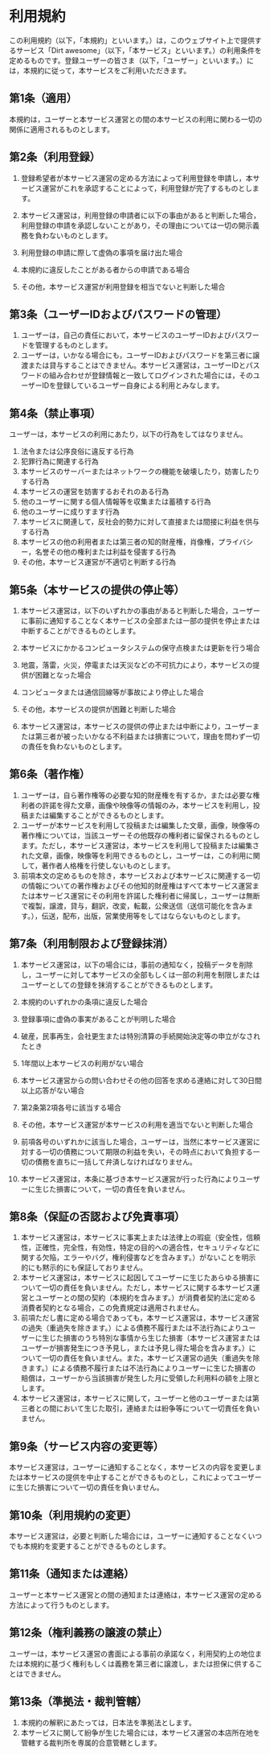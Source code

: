 # 利用規約
この利用規約（以下，「本規約」といいます。）は，このウェブサイト上で提供するサービス「Dirt awesome」（以下，「本サービス」といいます。）の利用条件を定めるものです。登録ユーザーの皆さま（以下，「ユーザー」といいます。）には，本規約に従って，本サービスをご利用いただきます。

## 第1条（適用）
本規約は，ユーザーと本サービス運営との間の本サービスの利用に関わる一切の関係に適用されるものとします。

## 第2条（利用登録）
1. 登録希望者が本サービス運営の定める方法によって利用登録を申請し，本サービス運営がこれを承認することによって，利用登録が完了するものとします。

2. 本サービス運営は，利用登録の申請者に以下の事由があると判断した場合，利用登録の申請を承認しないことがあり，その理由については一切の開示義務を負わないものとします。

  1. 利用登録の申請に際して虚偽の事項を届け出た場合
  2. 本規約に違反したことがある者からの申請である場合
  3. その他，本サービス運営が利用登録を相当でないと判断した場合

## 第3条（ユーザーIDおよびパスワードの管理）
1. ユーザーは，自己の責任において，本サービスのユーザーIDおよびパスワードを管理するものとします。
2. ユーザーは，いかなる場合にも，ユーザーIDおよびパスワードを第三者に譲渡または貸与することはできません。本サービス運営は，ユーザーIDとパスワードの組み合わせが登録情報と一致してログインされた場合には，そのユーザーIDを登録しているユーザー自身による利用とみなします。

## 第4条（禁止事項）
ユーザーは，本サービスの利用にあたり，以下の行為をしてはなりません。

1. 法令または公序良俗に違反する行為
2. 犯罪行為に関連する行為
3. 本サービスのサーバーまたはネットワークの機能を破壊したり，妨害したりする行為
4. 本サービスの運営を妨害するおそれのある行為
5. 他のユーザーに関する個人情報等を収集または蓄積する行為
6. 他のユーザーに成りすます行為
7. 本サービスに関連して，反社会的勢力に対して直接または間接に利益を供与する行為
8. 本サービスの他の利用者または第三者の知的財産権，肖像権，プライバシー，名誉その他の権利または利益を侵害する行為
9. その他，本サービス運営が不適切と判断する行為

## 第5条（本サービスの提供の停止等）
1. 本サービス運営は，以下のいずれかの事由があると判断した場合，ユーザーに事前に通知することなく本サービスの全部または一部の提供を停止または中断することができるものとします。

  1. 本サービスにかかるコンピュータシステムの保守点検または更新を行う場合
  2. 地震，落雷，火災，停電または天災などの不可抗力により，本サービスの提供が困難となった場合
  3. コンピュータまたは通信回線等が事故により停止した場合
  4. その他，本サービスの提供が困難と判断した場合

2. 本サービス運営は，本サービスの提供の停止または中断により，ユーザーまたは第三者が被ったいかなる不利益または損害について，理由を問わず一切の責任を負わないものとします。

## 第6条（著作権）
1. ユーザーは，自ら著作権等の必要な知的財産権を有するか，または必要な権利者の許諾を得た文章，画像や映像等の情報のみ，本サービスを利用し，投稿または編集することができるものとします。
2. ユーザーが本サービスを利用して投稿または編集した文章，画像，映像等の著作権については，当該ユーザーその他既存の権利者に留保されるものとします。ただし，本サービス運営は，本サービスを利用して投稿または編集された文章，画像，映像等を利用できるものとし，ユーザーは，この利用に関して，著作者人格権を行使しないものとします。
3. 前項本文の定めるものを除き，本サービスおよび本サービスに関連する一切の情報についての著作権およびその他知的財産権はすべて本サービス運営または本サービス運営にその利用を許諾した権利者に帰属し，ユーザーは無断で複製，譲渡，貸与，翻訳，改変，転載，公衆送信（送信可能化を含みます。），伝送，配布，出版，営業使用等をしてはならないものとします。

## 第7条（利用制限および登録抹消）
1. 本サービス運営は，以下の場合には，事前の通知なく，投稿データを削除し，ユーザーに対して本サービスの全部もしくは一部の利用を制限しまたはユーザーとしての登録を抹消することができるものとします。

  1. 本規約のいずれかの条項に違反した場合
  2. 登録事項に虚偽の事実があることが判明した場合
  3. 破産，民事再生，会社更生または特別清算の手続開始決定等の申立がなされたとき
  4. 1年間以上本サービスの利用がない場合
  5. 本サービス運営からの問い合わせその他の回答を求める連絡に対して30日間以上応答がない場合
  6. 第2条第2項各号に該当する場合
  7. その他，本サービス運営が本サービスの利用を適当でないと判断した場合

2. 前項各号のいずれかに該当した場合，ユーザーは，当然に本サービス運営に対する一切の債務について期限の利益を失い，その時点において負担する一切の債務を直ちに一括して弁済しなければなりません。
3. 本サービス運営は，本条に基づき本サービス運営が行った行為によりユーザーに生じた損害について，一切の責任を負いません。

## 第8条（保証の否認および免責事項）
1.  本サービス運営は，本サービスに事実上または法律上の瑕疵（安全性，信頼性，正確性，完全性，有効性，特定の目的への適合性，セキュリティなどに関する欠陥，エラーやバグ，権利侵害などを含みます。）がないことを明示的にも黙示的にも保証しておりません。
2. 本サービス運営は，本サービスに起因してユーザーに生じたあらゆる損害について一切の責任を負いません。ただし，本サービスに関する本サービス運営とユーザーとの間の契約（本規約を含みます。）が消費者契約法に定める消費者契約となる場合，この免責規定は適用されません。
3. 前項ただし書に定める場合であっても，本サービス運営は，本サービス運営の過失（重過失を除きます。）による債務不履行または不法行為によりユーザーに生じた損害のうち特別な事情から生じた損害（本サービス運営またはユーザーが損害発生につき予見し，または予見し得た場合を含みます。）について一切の責任を負いません。また，本サービス運営の過失（重過失を除きます。）による債務不履行または不法行為によりユーザーに生じた損害の賠償は，ユーザーから当該損害が発生した月に受領した利用料の額を上限とします。
4. 本サービス運営は，本サービスに関して，ユーザーと他のユーザーまたは第三者との間において生じた取引，連絡または紛争等について一切責任を負いません。

## 第9条（サービス内容の変更等）
本サービス運営は，ユーザーに通知することなく，本サービスの内容を変更しまたは本サービスの提供を中止することができるものとし，これによってユーザーに生じた損害について一切の責任を負いません。

## 第10条（利用規約の変更）

本サービス運営は，必要と判断した場合には，ユーザーに通知することなくいつでも本規約を変更することができるものとします。

## 第11条（通知または連絡）
ユーザーと本サービス運営との間の通知または連絡は，本サービス運営の定める方法によって行うものとします。

## 第12条（権利義務の譲渡の禁止）
ユーザーは，本サービス運営の書面による事前の承諾なく，利用契約上の地位または本規約に基づく権利もしくは義務を第三者に譲渡し，または担保に供することはできません。

## 第13条（準拠法・裁判管轄）
1. 本規約の解釈にあたっては，日本法を準拠法とします。
2. 本サービスに関して紛争が生じた場合には，本サービス運営の本店所在地を管轄する裁判所を専属的合意管轄とします。
